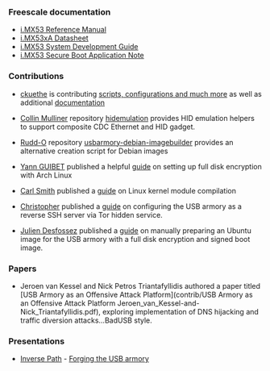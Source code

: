 ### Freescale documentation

* [i.MX53 Reference Manual](http://cache.freescale.com/files/32bit/doc/ref_manual/iMX53RM.pdf)
* [i.MX53xA Datasheet](http://cache.freescale.com/files/32bit/doc/data_sheet/IMX53AEC.pdf)
* [i.MX53 System Development Guide](http://cache.freescale.com/files/32bit/doc/user_guide/MX53UG.pdf)
* [i.MX53 Secure Boot Application Note](http://cache.freescale.com/files/32bit/doc/app_note/AN4581.pdf)

### Contributions

* [ckuethe](https://github.com/ckuethe) is contributing [scripts, configurations and much more](https://github.com/ckuethe/usbarmory) as well as additional [documentation](https://github.com/ckuethe/usbarmory/wiki)

* [Collin Mulliner](https://github.com/crmulliner) repository [hidemulation](https://github.com/crmulliner/hidemulation) provides HID emulation helpers to support composite CDC Ethernet and HID gadget.

* [Rudd-O](https://github.com/Rudd-O) repository [usbarmory-debian-imagebuilder](https://github.com/Rudd-O/usbarmory-debian-imagebuilder) provides an alternative creation script for Debian images

* [Yann GUIBET](https://github.com/yann2192) published a helpful [guide](https://gist.github.com/yann2192/f989143c86567237460e) on setting up full disk encryption with Arch Linux

* [Carl Smith](https://twitter.com/base16io) published a [guide](http://base16.io/?p=124) on Linux kernel module compilation

* [Christopher](https://yawnbox.com/index.php/about) published a [guide](https://yawnbox.com/index.php/2015/12/02/configuring-a-usb-armory-as-a-reverse-ssh-server-via-tor-hidden-service/) on configuring the USB armory as a reverse SSH server via Tor hidden service.

* [Julien Desfossez](https://github.com/jdesfossez) published a [guide](https://github.com/jdesfossez/usbarmory/wiki/Preparing-a-Ubuntu-FDE-microSD-image) on manually preparing an Ubuntu image for the USB armory with a full disk encryption and signed boot image.

### Papers

* Jeroen van Kessel and Nick Petros Triantafyllidis authored a paper titled [USB Armory as an Offensive Attack Platform](contrib/USB Armory as an Offensive Attack Platform Jeroen_van_Kessel-and-Nick_Triantafyllidis.pdf), exploring implementation of DNS hijacking and traffic diversion attacks...BadUSB style.

### Presentations

* [Inverse Path](http://inversepath.com) - [Forging the USB armory](http://dev.inversepath.com/download/usbarmory/forging_the_usb_armory.pdf)